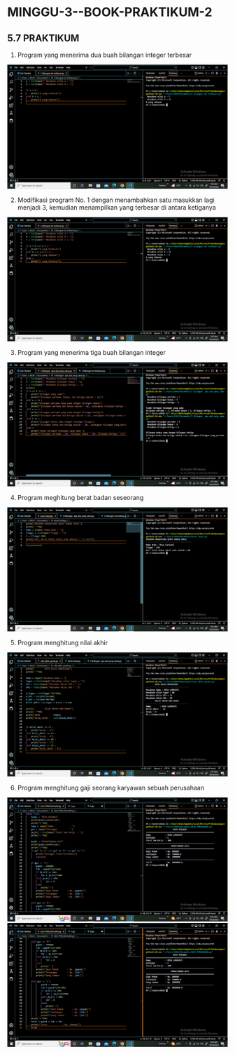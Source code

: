 # MINGGU-3--BOOK-PRAKTIKUM-2

## 5.7 PRAKTIKUM

1. Program yang menerima dua buah bilangan integer terbesar

<img src="https://github.com/rosalarasati/MINGGU-3--BOOK-PRAKTIKUM-2/blob/main/terbesar2.png">

2. Modifikasi program No. 1 dengan menambahkan satu masukkan lagi menjadi 3, kemudian menampilkan yang terbesar di antara ketiganya

<img src="https://github.com/rosalarasati/MINGGU-3--BOOK-PRAKTIKUM-2/blob/main/terbesar3.png">

3. Program yang menerima tiga buah bilangan integer

<img src="https://github.com/rosalarasati/MINGGU-3--BOOK-PRAKTIKUM-2/blob/main/bilsama.png"> 

4. Program meghitung berat badan seseorang

<img src="https://github.com/rosalarasati/MINGGU-3--BOOK-PRAKTIKUM-2/blob/main/berat.png">

5. Program menghitung nilai akhir

<img src="https://github.com/rosalarasati/MINGGU-3--BOOK-PRAKTIKUM-2/blob/main/nilai.png">

6. Program menghitung gaji seorang karyawan sebuah perusahaan

<img src="https://github.com/rosalarasati/MINGGU-3--BOOK-PRAKTIKUM-2/blob/main/gaji1.png">

<img src="https://github.com/rosalarasati/MINGGU-3--BOOK-PRAKTIKUM-2/blob/main/gaji2.png">
